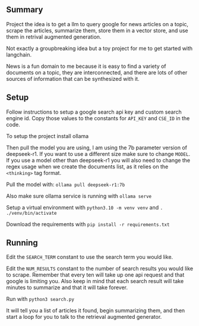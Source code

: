 ## Summary

Project the idea is to get a llm to query google for news articles on a topic, scrape the articles, summarize them, store them in a vector store, and use them in retrival augmented generation.

Not exactly a groupbreaking idea but a toy project for me to get started with langchain.

News is a fun domain to me because it is easy to find a variety of documents on a topic, they are interconnected, and there are lots of other sources of information that can be synthesized with it. 

## Setup

Follow instructions to setup a google search api key and custom search engine id. Copy those values to the constants for `API_KEY` and `CSE_ID` in the code.

To setup the project install ollama

Then pull the model you are using, I am using the 7b parameter version of deepseek-r1. If you want to use a different size make sure to change `MODEL`. If you use a model other than deepseek-r1 you will also need to change the regex usage when we create the documents list, as it relies on the `<thinking>` tag format.

Pull the model with: `ollama pull deepseek-r1:7b`

Also make sure ollama service is running with `ollama serve`

Setup a virtual environment with `python3.10 -m venv venv` and `. ./venv/bin/activate`

Download the requirements with `pip install -r requirements.txt`

## Running

Edit the `SEARCH_TERM` constant to use the search term you would like.

Edit the `NUM_RESULTS` constant to the number of search results you would like to scrape. Remember that every ten will take up one api request and that google is limiting you. Also keep in mind that each search result will take minutes to summarize and that it will take forever.

Run with `python3 search.py`

It will tell you a list of articles it found, begin summarizing them, and then start a loop for you to talk to the retrieval augmented generator.